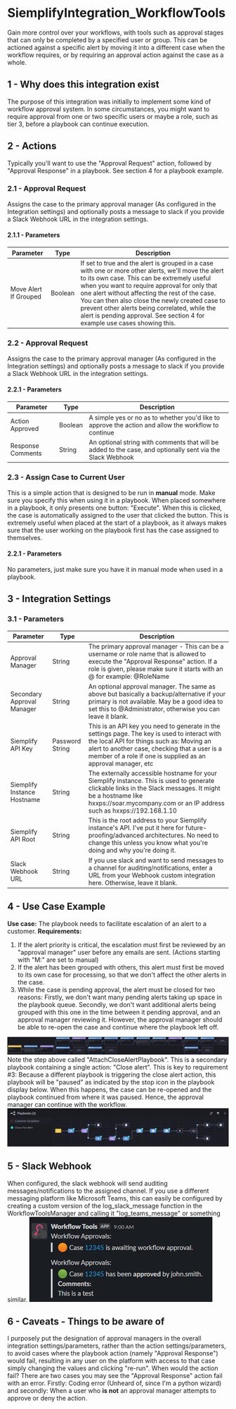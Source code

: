 
# SiemplifyIntegration_WorkflowTools
Gain more control over your workflows, with tools such as approval stages that can only be completed by a specified user or group. This can be actioned against a specific alert by moving it into a different case when the workflow requires, or by requiring an approval action against the case as a whole.

## 1 - Why does this integration exist
The purpose of this integration was initially to implement some kind of workflow approval system. In some circumstances, you might want to require approval from one or two specific users or maybe a role, such as tier 3, before a playbook can continue execution.

## 2 - Actions
Typically you'll want to use the "Approval Request" action, followed by "Approval Response" in a playbook. See section 4 for a playbook example.
### 2.1 - Approval Request
Assigns the case to the primary approval manager (As configured in the Integration settings) and optionally posts a message to slack if you provide a Slack Webhook URL in the integration settings.
#### 2.1.1 - Parameters
|Parameter| Type | Description| 
|--|--|--|
|Move Alert If Grouped| Boolean | If set to true and the alert is grouped in a case with one or more other alerts, we'll move the alert to its own case. This can be extremely useful when you want to require approval for only that one alert without affecting the rest of the case. You can then also close the newly created case to prevent other alerts being correlated, while the alert is pending approval. See section 4 for example use cases showing this.|
### 2.2 - Approval Request
Assigns the case to the primary approval manager (As configured in the Integration settings) and optionally posts a message to slack if you provide a Slack Webhook URL in the integration settings.
#### 2.2.1 - Parameters
|Parameter| Type | Description| 
|--|--|--|
|Action Approved| Boolean | A simple yes or no as to whether you'd like to approve the action and allow the workflow to continue |
| Response Comments | String | An optional string with comments that will be added to the case, and optionally sent via the Slack Webhook|
### 2.3 - Assign Case to Current User
This is a simple action that is designed to be run in **manual** mode. Make sure you specify this when using it in a playbook. When placed somewhere in a playbook, it only presents one button: "Execute". When this is clicked, the case is automatically assigned to the user that clicked the button. This is extremely useful when placed at the start of a playbook, as it always makes sure that the user working on the playbook first has the case assigned to themselves.
#### 2.2.1 - Parameters
No parameters, just make sure you have it in manual mode when used in a playbook.

## 3 - Integration Settings
### 3.1 - Parameters
|Parameter| Type | Description| 
|--|--|--|
| Approval Manager | String | The primary approval manager - This can be a username or role name that is allowed to execute the "Approval Response" action. If a role is given, please make sure it starts with an @ for example: @RoleName|
| Secondary Approval Manager | String | An optional approval manager. The same as above but basically a backup/alternative if your primary is not available. May be a good idea to set this to @Administrator, otherwise you can leave it blank. |
| Siemplify API Key | Password String | This is an API key you need to generate in the settings page. The key is used to interact with the local API for things such as: Moving an alert to another case, checking that a user is a member of a role if one is supplied as an approval manager, etc |
| Siemplify Instance Hostname| String | The externally accessible hostname for your Siemplify instance. This is used to generate clickable links in the Slack messages. It might be a hostname like hxxps://soar.mycompany.com or an IP address such as hxxps://192.168.1.10 |
| Siemplify API Root | String | This is the root address to your Siemplify instance's API. I've put it here for future-proofing/advanced architectures. No need to change this unless you know what you're doing and why you're doing it. |
| Slack Webhook URL | String | If you use slack and want to send messages to a channel for auditing/notifications, enter a URL from your Webhook custom integration here. Otherwise, leave it blank. | 

## 4 - Use Case Example
**Use case:**
The playbook needs to facilitate escalation of an alert to a customer. 
**Requirements:**
1. If the alert priority is critical, the escalation must first be reviewed by an "approval manager" user before any emails are sent. (Actions starting with "M:" are set to manual)
2. If the alert has been grouped with others, this alert must first be moved to its own case for processing, so that we don't affect the other alerts in the case.
3. While the case is pending approval, the alert must be closed for two reasons: Firstly, we don't want many pending alerts taking up space in the playbook queue. Secondly, we don't want additional alerts being grouped with this one in the time between it pending approval, and an approval manager reviewing it. However, the approval manager should be able to re-open the case and continue where the playbook left off.


![Example Playbook 1](https://github.com/snags141/SiemplifyIntegration_WorkflowTools/blob/main/readme_images/CustomerEscalation.png?raw=true)
Note the step above called "AttachCloseAlertPlaybook". This is a secondary playbook containing a single action: "Close alert". This is key to requirement #3: Because a different playbook is triggering the close alert action, this playbook will be "paused" as indicated by the stop icon in the playbook display below. When this happens, the case can be re-opened and the playbook continued from where it was paused.  Hence, the approval manager can continue with the workflow.
![Example Playbook 2](https://github.com/snags141/SiemplifyIntegration_WorkflowTools/blob/main/readme_images/PausedPlaybook.png?raw=true)

## 5 - Slack Webhook
When configured, the slack webhook will send auditing messages/notifications to the assigned channel.
If you use a different messaging platform like Microsoft Teams, this can easily be configured by creating a custom version of the log\_slack\_message function in the WorkflowToolsManager and calling it "log\_teams\_message" or something similar.
![Slack Webhook](https://github.com/snags141/SiemplifyIntegration_WorkflowTools/blob/main/readme_images/SlackWebhook.png?raw=true)

## 6 - Caveats - Things to be aware of
I purposely put the designation of approval managers in the overall integration settings/parameters, rather than the action settings/parameters, to avoid cases where the playbook action (namely "Approval Response") would fail, resulting in any user on the platform with access to that case simply changing the values and clicking "re-run".
When would the action fail?
There are two cases you may see the "Approval Response" action fail with an error. Firstly: Coding error (Unheard of, since I'm a python wizard) and secondly: When a user who **is not** an approval manager attempts to approve or deny the action.
